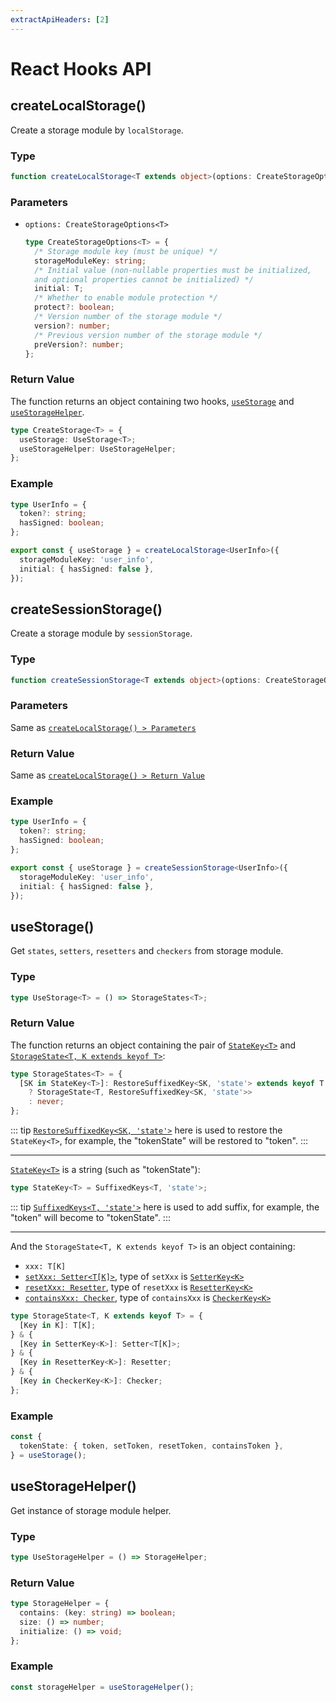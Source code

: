 ```yaml
---
extractApiHeaders: [2]
---
```


# React Hooks API

## createLocalStorage()

Create a storage module by `localStorage`.

### Type

```ts
function createLocalStorage<T extends object>(options: CreateStorageOptions<T>): CreateStorage<T>;
```

### Parameters

- `options: CreateStorageOptions<T>`

  ```ts
  type CreateStorageOptions<T> = {
    /* Storage module key (must be unique) */
    storageModuleKey: string;
    /* Initial value (non-nullable properties must be initialized, 
    and optional properties cannot be initialized) */
    initial: T;
    /* Whether to enable module protection */
    protect?: boolean;
    /* Version number of the storage module */
    version?: number;
    /* Previous version number of the storage module */
    preVersion?: number;
  };
  ```

### Return Value

The function returns an object containing two hooks, [`useStorage`](#usestorage) and [`useStorageHelper`](#usestoragehelper).

```ts
type CreateStorage<T> = {
  useStorage: UseStorage<T>;
  useStorageHelper: UseStorageHelper;
};
```

### Example

```ts
type UserInfo = {
  token?: string;
  hasSigned: boolean;
};

export const { useStorage } = createLocalStorage<UserInfo>({
  storageModuleKey: 'user_info',
  initial: { hasSigned: false },
});
```

## createSessionStorage()

Create a storage module by `sessionStorage`.

### Type

```ts
function createSessionStorage<T extends object>(options: CreateStorageOptions<T>): CreateStorage<T>;
```

### Parameters

Same as [`createLocalStorage() > Parameters`](#parameters)

### Return Value

Same as [`createLocalStorage() > Return Value`](#return-value)

### Example

```ts
type UserInfo = {
  token?: string;
  hasSigned: boolean;
};

export const { useStorage } = createSessionStorage<UserInfo>({
  storageModuleKey: 'user_info',
  initial: { hasSigned: false },
});
```

## useStorage()

Get `states`, `setters`, `resetters` and `checkers` from storage module.

### Type

```ts
type UseStorage<T> = () => StorageStates<T>;
```

### Return Value

The function returns an object containing the pair of [`StateKey<T>`](../type-definition/react-hooks.html#statekey) and [`StorageState<T, K extends keyof T>`](../type-definition/react-hooks.html#storagestate):

```ts
type StorageStates<T> = {
  [SK in StateKey<T>]: RestoreSuffixedKey<SK, 'state'> extends keyof T
    ? StorageState<T, RestoreSuffixedKey<SK, 'state'>>
    : never;
};
```

::: tip
[`RestoreSuffixedKey<SK, 'state'>`](../type-definition/shared.html#restoresuffixedkey) here is used to restore the `StateKey<T>`, for example, the "tokenState" will be restored to "token".
:::

<hr>

[`StateKey<T>`](../type-definition/react-hooks.html#statekey) is a string (such as "tokenState"):

```ts
type StateKey<T> = SuffixedKeys<T, 'state'>;
```

::: tip
[`SuffixedKeys<T, 'state'>`](../type-definition/shared.html#suffixedkeys) here is used to add suffix, for example, the "token" will become to "tokenState".
:::

<hr>

And the `StorageState<T, K extends keyof T>` is an object containing:

- `xxx: T[K]`
- [`setXxx: Setter<T[K]>`](../type-definition/react-hooks.html#setter), type of `setXxx` is [`SetterKey<K>`](../type-definition/react-hooks.html#setterkey)
- [`resetXxx: Resetter`](../type-definition/react-hooks.html#resetter), type of `resetXxx` is [`ResetterKey<K>`](../type-definition/react-hooks.html#resetterkey)
- [`containsXxx: Checker`](../type-definition/react-hooks.html#checker), type of `containsXxx` is [`CheckerKey<K>`](../type-definition/react-hooks.html#checkerkey)

```ts
type StorageState<T, K extends keyof T> = {
  [Key in K]: T[K];
} & {
  [Key in SetterKey<K>]: Setter<T[K]>;
} & {
  [Key in ResetterKey<K>]: Resetter;
} & {
  [Key in CheckerKey<K>]: Checker;
};
```

### Example

```ts
const {
  tokenState: { token, setToken, resetToken, containsToken },
} = useStorage();
```

## useStorageHelper()

Get instance of storage module helper.

### Type

```ts
type UseStorageHelper = () => StorageHelper;
```

### Return Value

```ts
type StorageHelper = {
  contains: (key: string) => boolean;
  size: () => number;
  initialize: () => void;
};
```

### Example

```ts
const storageHelper = useStorageHelper();
```
